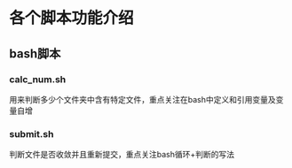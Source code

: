 # 各个脚本功能介绍
## bash脚本
### calc_num.sh
用来判断多少个文件夹中含有特定文件，重点关注在bash中定义和引用变量及变量自增
### submit.sh
判断文件是否收敛并且重新提交，重点关注bash循环+判断的写法
